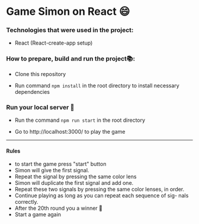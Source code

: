 # Game Simon on React 😄

### Technologies that were used in the project:
* React (React-create-app setup)

### How to prepare, build and run the project📚:
* Clone this repository

* Run command `npm install` in the root directory to install necessary dependencies

### Run your local server 🚀
* Run the command `npm run start` in the root directory

* Go to http://localhost:3000/ to play the game

---
#### Rules

* to start the game press "start" button
* Simon will give the first signal. 
* Repeat the signal by pressing the same color lens
* Simon will duplicate the first signal and add one. 
* Repeat these two signals by pressing the same color lenses, in order.
* Continue playing as long as you can repeat each sequence of sig- nals correctly. 
* After the 20th round you a winner 💪
* Start a game again

